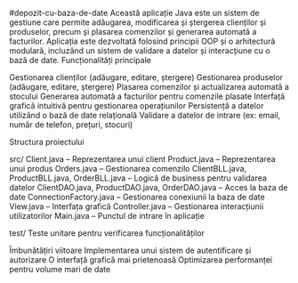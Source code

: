 #depozit-cu-baza-de-date
  Această aplicație Java este un sistem de gestiune care permite adăugarea, modificarea și ștergerea clienților și produselor, precum și plasarea comenzilor și generarea automată a facturilor. Aplicația este dezvoltată folosind principii OOP și o arhitectură modulară, incluzând un sistem de validare a datelor și interacțiune cu o bază de date.
Funcționalități principale

Gestionarea clienților (adăugare, editare, ștergere)
Gestionarea produselor (adăugare, editare, ștergere)
Plasarea comenzilor și actualizarea automată a stocului
Generarea automată a facturilor pentru comenzile plasate
Interfață grafică intuitivă pentru gestionarea operațiunilor
Persistență a datelor utilizând o bază de date relațională
Validare a datelor de intrare (ex: email, număr de telefon, prețuri, stocuri)

Structura proiectului

src/
Client.java – Reprezentarea unui client
Product.java – Reprezentarea unui produs
Orders.java – Gestionarea comenzilo
ClientBLL.java, ProductBLL.java, OrderBLL.java – Logică de business pentru validarea datelor
ClientDAO.java, ProductDAO.java, OrderDAO.java – Acces la baza de date
ConnectionFactory.java – Gestionarea conexiunii la baza de date
View.java – Interfața grafică
Controller.java – Gestionarea interacțiunii utilizatorilor
Main.java – Punctul de intrare în aplicație

test/
Teste unitare pentru verificarea funcționalităților

Îmbunătățiri viitoare
Implementarea unui sistem de autentificare și autorizare
O interfață grafică mai prietenoasă
Optimizarea performanței pentru volume mari de date
